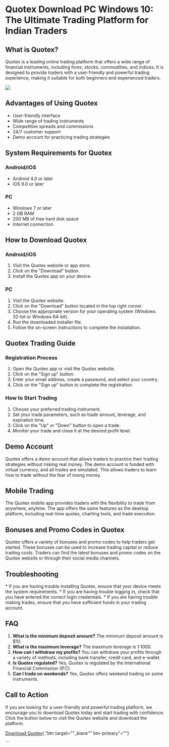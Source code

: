 # Quotex Download PC Windows 10: The Ultimate Trading Platform for Indian Traders

## What is Quotex?

Quotex is a leading online trading platform that offers a wide range of
financial instruments, including forex, stocks, commodities, and
indices. It is designed to provide traders with a user-friendly and
powerful trading experience, making it suitable for both beginners and
experienced traders.

[![](https://static.quotex.io/files/1_en/300_250.jpg)](https://traff.sbs/brokerqxsignupf)

## Advantages of Using Quotex

-   User-friendly interface
-   Wide range of trading instruments
-   Competitive spreads and commissions
-   24/7 customer support
-   Demo account for practicing trading strategies

## System Requirements for Quotex

### Android/iOS

-   Android 4.0 or later
-   iOS 9.0 or later

### PC

-   Windows 7 or later
-   2 GB RAM
-   200 MB of free hard disk space
-   Internet connection

## How to Download Quotex

### Android/iOS

1.  Visit the Quotex website or app store.
2.  Click on the "Download" button.
3.  Install the Quotex app on your device.

### PC

1.  Visit the Quotex website.
2.  Click on the "Download" button located in the top right
    corner.
3.  Choose the appropriate version for your operating system (Windows
    32-bit or Windows 64-bit).
4.  Run the downloaded installer file.
5.  Follow the on-screen instructions to complete the installation.

## Quotex Trading Guide

### Registration Process

1.  Open the Quotex app or visit the Quotex website.
2.  Click on the "Sign up" button.
3.  Enter your email address, create a password, and select your
    country.
4.  Click on the "Sign up" button to complete the registration.

### How to Start Trading

1.  Choose your preferred trading instrument.
2.  Set your trade parameters, such as trade amount, leverage, and
    expiration time.
3.  Click on the "Up" or "Down" button to open a trade.
4.  Monitor your trade and close it at the desired profit level.

## Demo Account

Quotex offers a demo account that allows traders to practice their
trading strategies without risking real money. The demo account is
funded with virtual currency, and all trades are simulated. This allows
traders to learn how to trade without the fear of losing money.

## Mobile Trading

The Quotex mobile app provides traders with the flexibility to trade
from anywhere, anytime. The app offers the same features as the desktop
platform, including real-time quotes, charting tools, and trade
execution.

## Bonuses and Promo Codes in Quotex

Quotex offers a variety of bonuses and promo codes to help traders get
started. These bonuses can be used to increase trading capital or reduce
trading costs. Traders can find the latest bonuses and promo codes on
the Quotex website or through their social media channels.

## Troubleshooting

\* If you are having trouble installing Quotex, ensure that your device
meets the system requirements. \* If you are having trouble logging in,
check that you have entered the correct login credentials. \* If you are
having trouble making trades, ensure that you have sufficient funds in
your trading account.

## FAQ

1.  **What is the minimum deposit amount?** The minimum deposit amount
    is \$10.
2.  **What is the maximum leverage?** The maximum leverage is 1:1000.
3.  **How can I withdraw my profits?** You can withdraw your profits
    through a variety of methods, including bank transfer, credit card,
    and e-wallet.
4.  **Is Quotex regulated?** Yes, Quotex is regulated by the
    International Financial Commission (IFC).
5.  **Can I trade on weekends?** Yes, Quotex offers weekend trading on
    some instruments.

## Call to Action

If you are looking for a user-friendly and powerful trading platform, we
encourage you to download Quotex today and start trading with
confidence. Click the button below to visit the Quotex website and
download the platform.

[Download Quotex](\%22https://traff.sbs/quotexonelink\%22){."btn
target=""_blank"" btn-primary"=""}

\`\`\`

